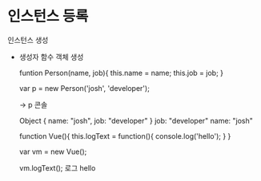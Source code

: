 # 인스턴스 등록

  <div id="app>
   //엘리먼트 등록으로 뷰 사용 시작
  </div>
  <script>
    var vm = new Vue({
      el: '#app'
      data: {
        message: 'hi'
      }
    });
  </script>

-> vm 콘솔 : 뷰에서 제공하는 api & 속성

# 인스턴스 생성

- 생성자 함수 객체 생성

  funtion Person(name, job){
   this.name = name;
   this.job = job;
  }
  
  var p = new Person('josh', 'developer');
  
  -> p 콘솔
  
  Object { name: "josh", job: "developer" }
  job: "developer"
  name: "josh"


  function Vue(){
  this.logText = function(){
    console.log('hello');
  }
  }

  var vm = new Vue();

  vm.logText();
  로그 hello
